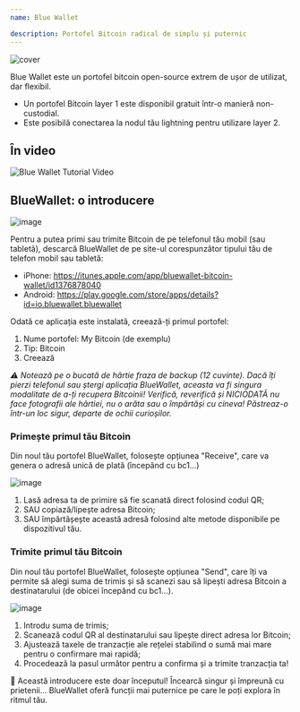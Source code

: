 ```yaml
---
name: Blue Wallet

description: Portofel Bitcoin radical de simplu și puternic
---
```


![cover](assets/cover.webp)

Blue Wallet este un portofel bitcoin open-source extrem de ușor de utilizat, dar flexibil.

- Un portofel Bitcoin layer 1 este disponibil gratuit într-o manieră non-custodial.
- Este posibilă conectarea la nodul tău lightning pentru utilizare layer 2.

## În video

![Blue Wallet Tutorial Video](https://www.youtube.com/watch?v=UCAtFgkdJtM)

## BlueWallet: o introducere

![image](assets/1.webp)

Pentru a putea primi sau trimite Bitcoin de pe telefonul tău mobil (sau tabletă), descarcă BlueWallet de pe site-ul corespunzător tipului tău de telefon mobil sau tabletă:

- iPhone: https://itunes.apple.com/app/bluewallet-bitcoin-wallet/id1376878040
- Android: https://play.google.com/store/apps/details?id=io.bluewallet.bluewallet

Odată ce aplicația este instalată, creează-ți primul portofel:

1. Nume portofel: My Bitcoin (de exemplu)
2. Tip: Bitcoin
3. Creează

_⚠️ Notează pe o bucată de hârtie fraza de backup (12 cuvinte). Dacă îți pierzi telefonul sau ștergi aplicația BlueWallet, aceasta va fi singura modalitate de a-ți recupera Bitcoinii! Verifică, reverifică și NICIODATĂ nu face fotografii ale hârtiei, nu o arăta sau o împărtăși cu cineva! Păstreaz-o într-un loc sigur, departe de ochii curioșilor._

### Primește primul tău Bitcoin

Din noul tău portofel BlueWallet, folosește opțiunea "Receive", care va genera o adresă unică de plată (începând cu bc1...)

![image](assets/2.webp)

1. Lasă adresa ta de primire să fie scanată direct folosind codul QR;
2. SAU copiază/lipește adresa Bitcoin;
3. SAU împărtășește această adresă folosind alte metode disponibile pe dispozitivul tău.

### Trimite primul tău Bitcoin

Din noul tău portofel BlueWallet, folosește opțiunea "Send", care îți va permite să alegi suma de trimis și să scanezi sau să lipești adresa Bitcoin a destinatarului (de obicei începând cu bc1...).

![image](assets/3.webp)

1. Introdu suma de trimis;
2. Scanează codul QR al destinatarului sau lipește direct adresa lor Bitcoin;
3. Ajustează taxele de tranzacție ale rețelei stabilind o sumă mai mare pentru o confirmare mai rapidă;
4. Procedează la pasul următor pentru a confirma și a trimite tranzacția ta!

🥇 Această introducere este doar începutul! Încearcă singur și împreună cu prietenii... BlueWallet oferă funcții mai puternice pe care le poți explora în ritmul tău.